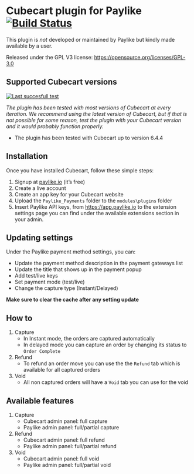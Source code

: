 # Cubecart plugin for Paylike [![Build Status](https://travis-ci.com/ionutcalara/cubecart-6.x.svg?branch=master)](https://travis-ci.com/github/ionutcalara/cubecart-6.x)

This plugin is *not* developed or maintained by Paylike but kindly made
available by a user.

Released under the GPL V3 license: https://opensource.org/licenses/GPL-3.0

## Supported Cubecart versions

[![Last succesfull test](https://log.derikon.ro/api/v1/log/read?tag=cubecart&view=svg&label=Cubecart&key=ecommerce&background=69b9ce)](https://log.derikon.ro/api/v1/log/read?tag=cubecart&view=html)

*The plugin has been tested with most versions of Cubecart at every iteration. We recommend using the latest version of Cubecart, but if that is not possible for some reason, test the plugin with your Cubecart version and it would probably function properly.*

* The plugin has been tested with Cubecart up to version 6.4.4

## Installation

Once you have installed Cubecart, follow these simple steps:
1. Signup at [paylike.io](https://paylike.io) (it’s free)
1. Create a live account
1. Create an app key for your Cubecart website
1. Upload the `Paylike_Payments` folder to the `modules\plugins` folder
1. Insert Paylike API keys, from https://app.paylike.io to the extension settings page you can find under the available extensions section in your admin.
     
## Updating settings

Under the Paylike payment method settings, you can:
   * Update the payment method description in the payment gateways list
   * Update the title that shows up in the payment popup 
   * Add test/live keys
   * Set payment mode (test/live)
   * Change the capture type (Instant/Delayed) 
 
**Make sure to clear the cache after any setting update** 

## How to
  
1. Capture
   * In Instant mode, the orders are captured automatically
   * In delayed mode you can capture an order by changing its status to `Order Complete`
2. Refund
   * To refund an order move you can use the the `Refund` tab which is available for all captured orders
3. Void
   * All non captured orders will have a `Void` tab you can use for the void
   
## Available features
  
1. Capture
   * Cubecart admin panel: full capture
   * Paylike admin panel: full/partial capture
2. Refund
   * Cubecart admin panel: full refund
   * Paylike admin panel: full/partial refund
3. Void
   * Cubecart admin panel: full void
   * Paylike admin panel: full/partial void
     
